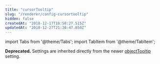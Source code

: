 ```yaml
---
title: "cursorTooltip"
slug: "/renderer/config-cursortooltip"
hidden: false
createdAt: "2018-12-17T18:58:27.515Z"
updatedAt: "2018-12-27T21:30:47.858Z"
---
```


import Tabs from '@theme/Tabs';
import TabItem from '@theme/TabItem';

**Deprecated.** Settings are inherited directly from the newer [objectTooltip](renderer-config-objecttooltip) setting.
